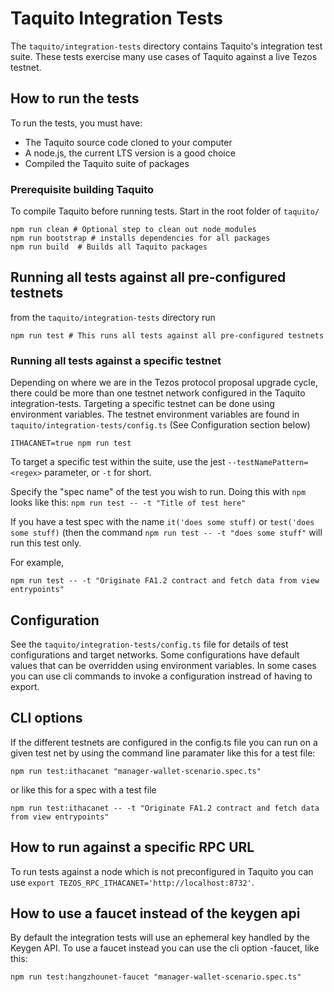# Taquito Integration Tests

The `taquito/integration-tests` directory contains Taquito's integration test suite. These tests exercise many use cases of Taquito against a live Tezos testnet.

## How to run the tests
 
To run the tests, you must have:

- The Taquito source code cloned to your computer
- A node.js, the current LTS version is a good choice
- Compiled the Taquito suite of packages

### Prerequisite building Taquito

To compile Taquito before running tests.
Start in the root folder of `taquito/`

```
npm run clean # Optional step to clean out node_modules 
npm run bootstrap # installs dependencies for all packages
npm run build  # Builds all Taquito packages
```

## Running all tests against all pre-configured testnets

from the `taquito/integration-tests` directory run

```
npm run test # This runs all tests against all pre-configured testnets
```

### Running all tests against a specific testnet

Depending on where we are in the Tezos protocol proposal upgrade cycle, there could be more than one testnet network configured in the Taquito integration-tests. Targeting a specific testnet can be done using environment variables. The testnet environment variables are found in `taquito/integration-tests/config.ts` (See Configuration section below)  

```
ITHACANET=true npm run test
```

To target a specific test within the suite, use the jest `--testNamePattern=<regex>` parameter, or `-t` for short.

Specify the "spec name" of the test you wish to run. Doing this with `npm` looks like this:
`npm run test -- -t "Title of test here"`

If you have a test spec with the name `it('does some stuff)` or `test('does some stuff)` (then the command `npm run test -- -t "does some stuff"` will run this test only.

For example,
```
npm run test -- -t "Originate FA1.2 contract and fetch data from view entrypoints" 
```

## Configuration

See the `taquito/integration-tests/config.ts` file for details of test configurations and target networks. Some configurations have default values that can be overridden using environment variables. In some cases you can use cli commands to invoke a configuration instread of having to export. 

## CLI options

If the different testnets are configured in the config.ts file you can run on a given test net by using the command line paramater like this for a test file:

```
npm run test:ithacanet "manager-wallet-scenario.spec.ts"
```

or like this for a spec with a test file

```
npm run test:ithacanet -- -t "Originate FA1.2 contract and fetch data from view entrypoints" 
```

## How to run against a specific RPC URL

To run tests against a node which is not preconfigured in Taquito you can use 
`export TEZOS_RPC_ITHACANET='http://localhost:8732'`. 

## How to use a faucet instead of the keygen api

By default the integration tests will use an ephemeral key handled by the Keygen API. To use a faucet instead you can use the cli option <testnet>-faucet, like this:

```
npm run test:hangzhounet-faucet "manager-wallet-scenario.spec.ts"
```
